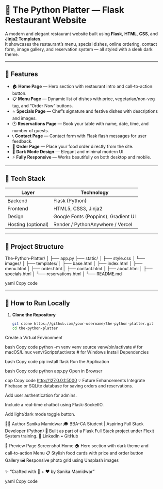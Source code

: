 # 🍴 The Python Platter — Flask Restaurant Website

A modern and elegant restaurant website built using **Flask**, **HTML**, **CSS**, and **Jinja2 Templates**.  
It showcases the restaurant’s menu, special dishes, online ordering, contact form, image gallery, and reservation system — all styled with a sleek dark theme.

---

## 🌟 Features

- 🏠 **Home Page** — Hero section with restaurant intro and call-to-action button.  
- 📋 **Menu Page** — Dynamic list of dishes with price, vegetarian/non-veg tag, and “Order Now” buttons.  
- ⭐ **Specials Page** — Chef’s signature and festive dishes with descriptions and images.  
- 🕐 **Reservations Page** — Book your table with name, date, time, and number of guests.  
- 📞 **Contact Page** — Contact form with Flask flash messages for user feedback.  
- 🛒 **Order Page** — Place your food order directly from the site.  
- 🌙 **Dark Mode Design** — Elegant and minimal modern UI.  
- ⚡ **Fully Responsive** — Works beautifully on both desktop and mobile.

---

## 🧠 Tech Stack

| Layer | Technology |
|-------|-------------|
| Backend | Flask (Python) |
| Frontend | HTML5, CSS3, Jinja2 |
| Design | Google Fonts (Poppins), Gradient UI |
| Hosting (optional) | Render / PythonAnywhere / Vercel |

---

## 📂 Project Structure

The-Python-Platter/
│
├── app.py
├── static/
│ ├── style.css
│ └── images/
│
├── templates/
│ ├── base.html
│ ├── index.html
│ ├── menu.html
│ ├── order.html
│ ├── contact.html
│ ├── about.html
│ ├── specials.html
│ └── reservations.html
│
└── README.md

yaml
Copy code

---

## 🚀 How to Run Locally

1. **Clone the Repository**
   ```bash
   git clone https://github.com/your-username/the-python-platter.git
   cd the-python-platter
Create a Virtual Environment

bash
Copy code
python -m venv venv
source venv/bin/activate      # for macOS/Linux
venv\Scripts\activate         # for Windows
Install Dependencies

bash
Copy code
pip install flask
Run the Application

bash
Copy code
python app.py
Open in Browser

cpp
Copy code
http://127.0.0.1:5000
💡 Future Enhancements
Integrate Firebase or SQLite database for saving orders and reservations.

Add user authentication for admins.

Include a real-time chatbot using Flask-SocketIO.

Add light/dark mode toggle button.

👩‍💻 Author
Sanika Mamidwar
🎓 BBA-CA Student | Aspiring Full Stack Developer (Python)
💼 Built as part of a Flask Full Stack project under Flexit System training.
🔗 LinkedIn • GitHub

📸 Preview
Page	Screenshot
Home	🏠 Hero section with dark theme and call-to-action
Menu	📋 Stylish food cards with price and order button
Gallery	🖼️ Responsive photo grid using Unsplash images

✨ “Crafted with 🐍 + ❤️ by Sanika Mamidwar”

yaml
Copy code
